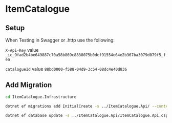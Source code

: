 # ItemCatalogue

## Setup


When Testing in Swagger or .http use the following:

`X-Api-Key` value `_ic_9fad2b4be649887c70a58b869c8838075b0dcf91554e64e2b367ba3079d079f5_fea`

`catalogueId` value `88bd0000-f588-04d9-3c54-08dc4e40d836`

## Add Migration

```bash
cd ItemCatalogue.Infrastructure

dotnet ef migrations add InitialCreate -s ../ItemCatalogue.Api/ --context CatalogueDbContext

dotnet ef database update -s ../ItemCatalogue.Api/ItemCatalogue.Api.csproj --context CatalogueDbContext
```
